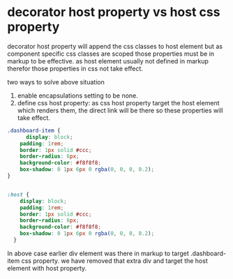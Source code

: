 # decorator host property vs host css property
decorator host property will append the css classes to host element but as component specific css classes are scoped those properties must be in markup to be effective. as host element usually not defined in markup therefor those properties in css not take effect. 

two ways to solve above situation
1. enable encapsulations setting to be none.
2. define css host property: as css host property target the host element which renders them, the direct link will be there so these properties will take effect.

```CSS
.dashboard-item {
      display: block;
    padding: 1rem;
    border: 1px solid #ccc;
    border-radius: 6px;
    background-color: #f8f8f8;
    box-shadow: 0 1px 6px 0 rgba(0, 0, 0, 0.2);
}


:host {
    display: block;
    padding: 1rem;
    border: 1px solid #ccc;
    border-radius: 6px;
    background-color: #f8f8f8;
    box-shadow: 0 1px 6px 0 rgba(0, 0, 0, 0.2);
  }

```

In above case earlier div element was there in markup to target .dashboard-item css property.
we have removed that extra div and target the host element with host property.

